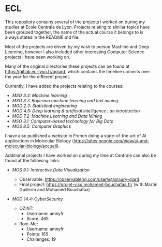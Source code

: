 # ECL

This repository contains several of the projects I worked on during my studies at Ecole Centrale de Lyon. Projects relating to similar topics have been grouped together, the name of the actual course it belongs to is always stated in the README.md file.

Most of the projects are driven by my wish to pursue Machine and Deep Learning, however I also included other interesting Computer Science projects I have been working on.

Many of the original directories these projects can be found at https://gitlab.ec-lyon.fr/agiard, which contains the timeline commits over the year for the different project.

Currently, I have added the projects relating to the courses:
- *MSO 3.4: Machine learning*
- *MSO 3.7: Bayesian machine learning and text mining*
- *MOD 2.3: Statistical engineering*
- *MOD 4.6: Deep learning & artificial intelligence : an introduction*
- *MOD 7.2: Machine Learning and Data Mining*
- *MSO 3.1: Computer-based technology for Big Data*
- *MOS 8.5: Computer Graphics*

I have also published a website in French doing a state-of-the-art of AI applications in Molecular Biology (https://sites.google.com/view/ai-and-molecular-biology/accueil).

Additional projects I have worked on during my time at Centrale can also be found at the following links:

- *MOS 9.1: Interactive Data Visualization*
    - Observable: https://observablehq.com/user/@amaury-giard
    - Final project: https://projet-visu.mohamed-bouchafaa.fr/ (with Martin Guillerm and Mohamed Bouchafaa)

- *MOD 14.4: CyberSecurity*
    - OZINT: 
        - Username: amnyfr
        - Score: 465
    - Root-Me:
        - Username: amnyfr
        - Points: 165
        - Challenges: 19
